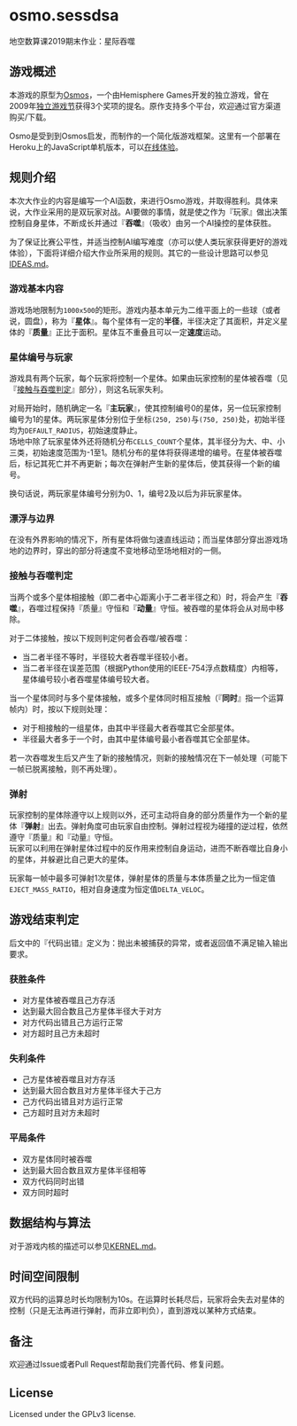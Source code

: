 # osmo.sessdsa

地空数算课2019期末作业：星际吞噬

## 游戏概述

本游戏的原型为[Osmos](https://www.osmos-game.com/)，一个由Hemisphere Games开发的独立游戏，曾在2009年[独立游戏节](https://zh.wikipedia.org/独立游戏节)获得3个奖项的提名。原作支持多个平台，欢迎通过官方渠道购买/下载。

Osmo是受到到Osmos启发，而制作的一个简化版游戏框架。这里有一个部署在Heroku上的JavaScript单机版本，可以[在线体验](https://osmoss.herokuapp.com/)。

## 规则介绍

本次大作业的内容是编写一个AI函数，来进行Osmo游戏，并取得胜利。具体来说，大作业采用的是双玩家对战。AI要做的事情，就是使之作为『玩家』做出决策控制自身星体，不断成长并通过『**吞噬**』（吸收）由另一个AI操控的星体获胜。

为了保证比赛公平性，并适当控制AI编写难度（亦可以使人类玩家获得更好的游戏体验），下面将详细介绍大作业所采用的规则。其它的一些设计思路可以参见[IDEAS.md](IDEAS.md)。

### 游戏基本内容

游戏场地限制为`1000x500`的矩形。游戏内基本单元为二维平面上的一些球（或者说，圆盘），称为『**星体**』。每个星体有一定的**半径**，半径决定了其面积，并定义星体的『**质量**』正比于面积。星体互不重叠且可以一定**速度**运动。

### 星体编号与玩家

游戏具有两个玩家，每个玩家将控制一个星体。如果由玩家控制的星体被吞噬（见『[接触与吞噬判定](#接触与吞噬判定)』部分），则这名玩家失利。

对局开始时，随机确定一名『**主玩家**』，使其控制编号0的星体，另一位玩家控制编号为1的星体。两玩家星体分别位于坐标`(250, 250)`与`(750, 250)`处，初始半径均为`DEFAULT_RADIUS`，初始速度静止。  
场地中除了玩家星体外还将随机分布`CELLS_COUNT`个星体，其半径分为大、中、小三类，初始速度范围为-1至1。随机分布的星体将获得递增的编号。在星体被吞噬后，标记其死亡并不再更新；每次在弹射产生新的星体后，使其获得一个新的编号。

换句话说，两玩家星体编号分别为0、1，编号2及以后为非玩家星体。

### 漂浮与边界

在没有外界影响的情况下，所有星体将做匀速直线运动；而当星体部分穿出游戏场地的边界时，穿出的部分将速度不变地移动至场地相对的一侧。

### 接触与吞噬判定

当两个或多个星体相接触（即二者中心距离小于二者半径之和）时，将会产生『**吞噬**』，吞噬过程保持『质量』守恒和『**动量**』守恒。被吞噬的星体将会从对局中移除。  

对于二体接触，按以下规则判定何者会吞噬/被吞噬：
- 当二者半径不等时，半径较大者吞噬半径较小者。
- 当二者半径在误差范围（根据Python使用的IEEE-754浮点数精度）内相等，星体编号较小者吞噬星体编号较大者。

当一个星体同时与多个星体接触，或多个星体同时相互接触（『**同时**』指一个运算帧内）时，按以下规则处理：
- 对于相接触的一组星体，由其中半径最大者吞噬其它全部星体。
- 半径最大者多于一个时，由其中星体编号最小者吞噬其它全部星体。

若一次吞噬发生后又产生了新的接触情况，则新的接触情况在下一帧处理（可能下一帧已脱离接触，则不再处理）。

### 弹射

玩家控制的星体除遵守以上规则以外，还可主动将自身的部分质量作为一个新的星体『**弹射**』出去。弹射角度可由玩家自由控制。弹射过程视为碰撞的逆过程，依然遵守『质量』和『动量』守恒。  
玩家可以利用在弹射星体过程中的反作用来控制自身运动，进而不断吞噬比自身小的星体，并躲避比自己更大的星体。

玩家每一帧中最多可弹射1次星体，弹射星体的质量与本体质量之比为一恒定值`EJECT_MASS_RATIO`，相对自身速度为恒定值`DELTA_VELOC`。

## 游戏结束判定

后文中的『代码出错』定义为：抛出未被捕获的异常，或者返回值不满足输入输出要求。

### 获胜条件

- 对方星体被吞噬且己方存活
- 达到最大回合数且己方星体半径大于对方
- 对方代码出错且己方运行正常
- 对方超时且己方未超时

### 失利条件

- 己方星体被吞噬且对方存活
- 达到最大回合数且对方星体半径大于己方
- 己方代码出错且对方运行正常
- 己方超时且对方未超时

### 平局条件

- 双方星体同时被吞噬
- 达到最大回合数且双方星体半径相等
- 双方代码同时出错
- 双方同时超时

## 数据结构与算法

对于游戏内核的描述可以参见[KERNEL.md](KERNEL.md)。

## 时间空间限制

双方代码的运算总时长均限制为10s。在运算时长耗尽后，玩家将会失去对星体的控制（只是无法再进行弹射，而非立即判负），直到游戏以某种方式结束。

## 备注

欢迎通过Issue或者Pull Request帮助我们完善代码、修复问题。

## License

Licensed under the GPLv3 license.
